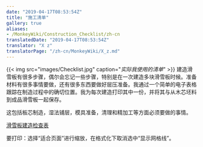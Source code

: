 ```yaml
---
date: "2019-04-17T08:53:54Z"
title: "施工清单"
gallery: true
aliases:
- /MonkeyWiki/Construction_Checklist/zh-cn
translatedDate: "2019-04-17T08:53:54Z"
translator: "X z"
translatorPage: "/zh-cn/MonkeyWiki/X_z.md"
---
```

{{< img src="images/Checklist.jpg" caption="_实际我使用的清单_" >}}
建造滑雪板有很多步骤，偶尔会忘记一些步骤，特别是在一次建造多块滑雪板时候。准备材料有很多事情要做，还有很多东西要做好层压准备。我通过一个简单的电子表格跟踪在制造过程中的确切位置。我为每次建造打印其中一份，并将其与从木芯坯料到成品滑雪板一起保存。

这包括板芯制造，湿法铺层，模具准备，清理和精加工等方面必须要做的事情。

[滑雪板建造检查表](https://docs.qq.com/sheet/DYkxFZ2lqQWd6d1h0)

要打印：选择“适合页面”进行缩放，在格式化下取消选中“显示网格线”。 




